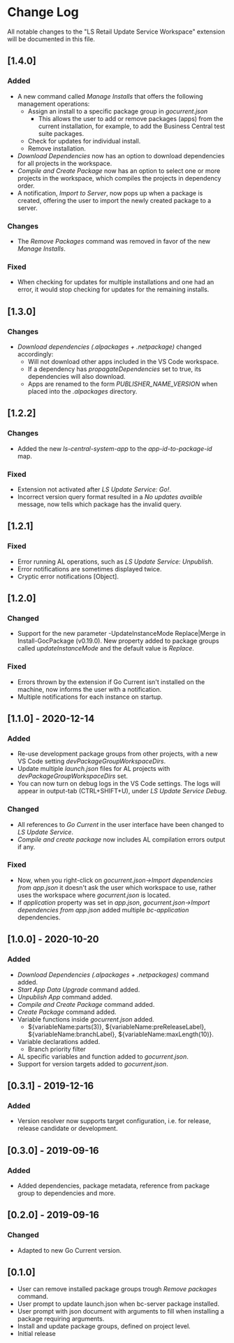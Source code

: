 # Change Log
All notable changes to the "LS Retail Update Service Workspace" extension will be documented in this file.

## [1.4.0]
### Added
- A new command called *Manage Installs* that offers the following management operations:
    - Assign an install to a specific package group in *gocurrent.json*
        - This allows the user to add or remove packages (apps) from the current installation, for example, to add the Business Central test suite packages.
    - Check for updates for individual install.
    - Remove installation.
- *Download Dependencies* now has an option to download dependencies for all projects in the workspace.
- *Compile and Create Package* now has an option to select one or more projects in the workspace, which compiles the projects in dependency order.
- A notification, *Import to Server*, now pops up when a package is created, offering the user to import the newly created package to a server.
### Changes
- The *Remove Packages* command was removed in favor of the new *Manage Installs*.
### Fixed
- When checking for updates for multiple installations and one had an error, it would stop checking for updates for the remaining installs.

## [1.3.0]
### Changes
- *Download dependencies (.alpackages + .netpackage)* changed accordingly:
    - Will not download other apps included in the VS Code workspace.
    - If a dependency has *propagateDependencies* set to true, its dependencies will also download.
    - Apps are renamed to the form *PUBLISHER_NAME_VERSION* when placed into the *.alpackages* directory.

## [1.2.2]
### Changes
- Added the new *ls-central-system-app* to the *app-id-to-package-id* map.
### Fixed
- Extension not activated after *LS Update Service: Go!*.
- Incorrect version query format resulted in a *No updates availble* message, now tells which package has the invalid query.

## [1.2.1]
### Fixed
- Error running AL operations, such as *LS Update Service: Unpublish*.
- Error notifications are sometimes displayed twice.
- Cryptic error notifications [Object].

## [1.2.0]
### Changed
- Support for the new parameter -UpdateInstanceMode Replace|Merge in Install-GocPackage (v0.19.0). New property added to package groups called *updateInstanceMode* and the default value is *Replace*.
### Fixed
- Errors thrown by the extension if Go Current isn't installed on the machine, now informs the user with a notification.
- Multiple notifications for each instance on startup.

## [1.1.0] - 2020-12-14
### Added
- Re-use development package groups from other projects, with a new VS Code setting *devPackageGroupWorkspaceDirs*.
- Update multiple *launch.json* files for AL projects with *devPackageGroupWorkspaceDirs* set.
- You can now turn on debug logs in the VS Code settings. The logs will appear in output-tab (CTRL+SHIFT+U), under *LS Update Service Debug*.

### Changed
- All references to *Go Current* in the user interface have been changed to *LS Update Service*.
- *Compile and create package* now includes AL compilation errors output if any.

### Fixed
- Now, when you right-click on *gocurrent.json->Import dependencies from app.json* it doesn't ask the user which workspace to use, rather uses the workspace where *gocurrent.json* is located.
- If *application* property was set in *app.json*, *gocurrent.json->Import dependencies from app.json* added multiple *bc-application* dependencies.


## [1.0.0] - 2020-10-20
### Added
- *Download Dependencies (.alpackages + .netpackages)* command added.
- *Start App Data Upgrade* command added.
- *Unpublish App* command added.
- *Compile and Create Package* command added.
- *Create Package* command added.
- Variable functions inside *gocurrent.json* added.
    - ${variableName:parts(3)}, ${variableName:preReleaseLabel}, ${variableName:branchLabel}, ${variableName:maxLength(10)}.
- Variable declarations added.
    - Branch priority filter
- AL specific variables and function added to *gocurrent.json*.
- Support for version targets added to *gocurrent.json*.

## [0.3.1] - 2019-12-16
### Added
- Version resolver now supports target configuration, i.e. for release, release candidate or development.

## [0.3.0] - 2019-09-16
### Added
- Added dependencies, package metadata, reference from package group to dependencies and more.

## [0.2.0] - 2019-09-16
### Changed
- Adapted to new Go Current version.

## [0.1.0]
- User can remove installed package groups trough *Remove packages* command.
- User prompt to update launch.json when bc-server package installed.
- User prompt with json document with arguments to fill when installing a package requiring arguments.
- Install and update package groups, defined on project level.
- Initial release